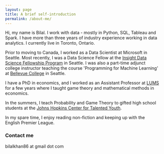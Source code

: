 ```yaml
---
layout: page
title: A brief self-introduction
permalink: /about-me/
---
```


Hi, my name is Bilal. I work with data - mostly in Python, SQL, Tableau and Spark. I have more than three years of industry experience working in data analytics. I currently live in Toronto, Ontario.

Prior to moving to Canada, I worked as a Data Scientist at Microsoft in Seattle. Most recently, I was a Data Science Fellow at the [Insight Data Science Fellowship Program](https://insightfellows.com/data-science) in Seattle. I was also a part-time adjunct college instructor teaching the course 'Programming for Machine Learning' at [Bellevue College](https://www.bellevuecollege.edu/) in Seattle.

I have a PhD in economics, and I worked as an Assistant Professor at [LUMS](https://www.lums.edu.pk/) for a few years where I taught game theory and mathematical methods in economics.

In the summers, I teach Probability and Game Theory to gifted high school students at the [Johns Hopkins Center for Talented Youth](https://cty.jhu.edu/).

In my spare time, I enjoy reading non-fiction and keeping up with the English Premier League.

### Contact me

bilalkhan86 at gmail dot com
